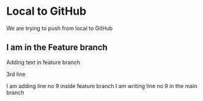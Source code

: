 # Local to GitHub
We are trying to push from local to GitHub


## I am in the Feature branch
Adding text in feature branch

3rd line

I am adding line no 9 inside feature branch
I am writing line no 9 in the main branch

